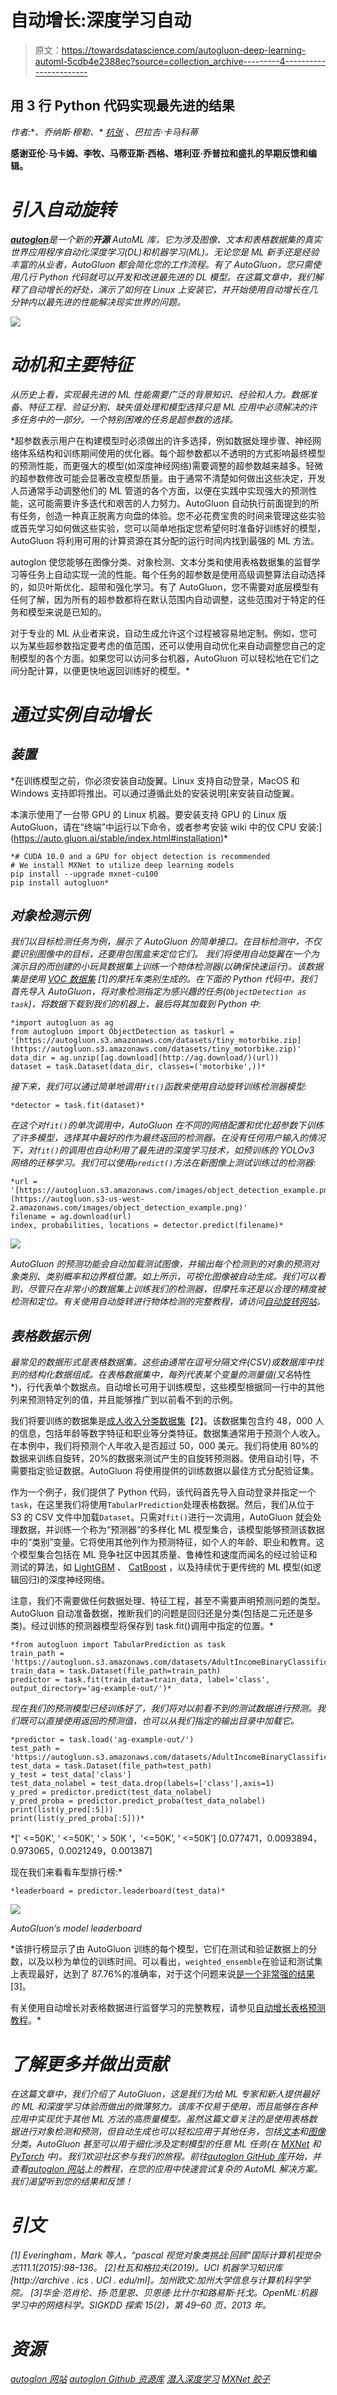 # 自动增长:深度学习自动

> 原文：<https://towardsdatascience.com/autogluon-deep-learning-automl-5cdb4e2388ec?source=collection_archive---------4----------------------->

## 用 3 行 Python 代码实现最先进的结果

*作者:*[](https://medium.com/@innixma)**、乔纳斯·穆勒、* [*杭张*](https://hangzhang.org/) *、巴拉吉·卡马科蒂**

**感谢亚伦·马卡姆、李牧、马蒂亚斯·西格、塔利亚·乔普拉和盛扎的早期反馈和编辑。**

# *引入自动旋转*

*[**autoglon**](https://auto.gluon.ai/)是一个新的**开源** AutoML 库，它为涉及图像、文本和表格数据集的真实世界应用程序自动化深度学习(DL)和机器学习(ML)。无论您是 ML 新手还是经验丰富的从业者，AutoGluon 都会简化您的工作流程。有了 AutoGluon，您只需使用几行 Python 代码就可以开发和改进最先进的 DL 模型。在这篇文章中，我们解释了自动增长的好处，演示了如何在 Linux 上安装它，并开始使用自动增长在几分钟内以最先进的性能解决现实世界的问题。*

*![](img/456e4af68c6965f4c2b0bf86e16bfcd2.png)*

# *动机和主要特征*

*从历史上看，实现最先进的 ML 性能需要广泛的背景知识、经验和人力。数据准备、特征工程、验证分割、缺失值处理和模型选择只是 ML 应用中必须解决的许多任务中的一部分。一个特别困难的任务是超参数的选择。*

*超参数表示用户在构建模型时必须做出的许多选择，例如数据处理步骤、神经网络体系结构和训练期间使用的优化器。每个超参数都以不透明的方式影响最终模型的预测性能，而更强大的模型(如深度神经网络)需要调整的超参数越来越多。轻微的超参数修改可能会显著改变模型质量。由于通常不清楚如何做出这些决定，开发人员通常手动调整他们的 ML 管道的各个方面，以便在实践中实现强大的预测性能，这可能需要许多迭代和艰苦的人力努力。AutoGluon 自动执行前面提到的所有任务，创造一种真正脱离方向盘的体验。您不必花费宝贵的时间来管理这些实验或首先学习如何做这些实验，您可以简单地指定您希望何时准备好训练好的模型，AutoGluon 将利用可用的计算资源在其分配的运行时间内找到最强的 ML 方法。

autoglon 使您能够在图像分类、对象检测、文本分类和使用表格数据集的监督学习等任务上自动实现一流的性能。每个任务的超参数是使用高级调整算法自动选择的，如贝叶斯优化、超带和强化学习。有了 AutoGluon，您不需要对底层模型有任何了解，因为所有的超参数都将在默认范围内自动调整，这些范围对于特定的任务和模型来说是已知的。

对于专业的 ML 从业者来说，自动生成允许这个过程被容易地定制。例如，您可以为某些超参数指定要考虑的值范围，还可以使用自动优化来自动调整您自己的定制模型的各个方面。如果您可以访问多台机器，AutoGluon 可以轻松地在它们之间分配计算，以便更快地返回训练好的模型。*

# *通过实例自动增长*

## *装置*

*在训练模型之前，你必须安装自动旋翼。Linux 支持自动登录，MacOS 和 Windows 支持即将推出。可以通过遵循此处的安装说明[来安装自动旋翼。

本演示使用了一台带 GPU 的 Linux 机器。要安装支持 GPU 的 Linux 版 AutoGluon，请在“终端”中运行以下命令，或者参考安装 wiki 中的仅 CPU 安装:](https://auto.gluon.ai/stable/index.html#installation)*

```
*# CUDA 10.0 and a GPU for object detection is recommended
# We install MXNet to utilize deep learning models
pip install --upgrade mxnet-cu100
pip install autogluon*
```

## *对象检测示例*

*我们以目标检测任务为例，展示了 AutoGluon 的简单接口。在目标检测中，不仅要识别图像中的目标，还要用包围盒来定位它们。
我们将使用自动旋翼在一个为演示目的而创建的小玩具数据集上训练一个物体检测器(以确保快速运行)。该数据集是使用 [VOC 数据集](http://host.robots.ox.ac.uk/pascal/VOC/) [1]的摩托车类别生成的。在下面的 Python 代码中，我们首先导入 AutoGluon，将对象检测指定为感兴趣的任务(`ObjectDetection as task`)，将数据下载到我们的机器上，最后将其加载到 Python 中:*

```
*import autogluon as ag
from autogluon import ObjectDetection as taskurl = '[https://autogluon.s3.amazonaws.com/datasets/tiny_motorbike.zip](https://autogluon.s3.amazonaws.com/datasets/tiny_motorbike.zip)'
data_dir = ag.unzip([ag.download](http://ag.download/)(url))
dataset = task.Dataset(data_dir, classes=('motorbike',))*
```

*接下来，我们可以通过简单地调用`fit()`函数来使用自动旋转训练检测器模型:*

```
*detector = task.fit(dataset)*
```

*在这个对`fit()`的单次调用中，AutoGluon 在不同的网络配置和优化超参数下训练了许多模型，选择其中最好的作为最终返回的检测器。在没有任何用户输入的情况下，对`fit()`的调用也自动利用了最先进的深度学习技术，如预训练的 YOLOv3 网络的迁移学习。我们可以使用`predict()`方法在新图像上测试训练过的检测器:*

```
*url = '[https://autogluon.s3.amazonaws.com/images/object_detection_example.png](https://autogluon.s3-us-west-2.amazonaws.com/images/object_detection_example.png)'
filename = ag.download(url)
index, probabilities, locations = detector.predict(filename)*
```

*![](img/3bec0f60d8255c7270adb637bd3337c1.png)*

*AutoGluon 的预测功能会自动加载测试图像，并输出每个检测到的对象的预测对象类别、类别概率和边界框位置。如上所示，可视化图像被自动生成。我们可以看到，尽管只在非常小的数据集上训练我们的检测器，但摩托车还是以合理的精度被检测和定位。有关使用自动旋转进行物体检测的完整教程，请访问[自动旋转网站](https://auto.gluon.ai/stable/tutorials/object_detection/index.html)。*

## *表格数据示例*

*最常见的数据形式是表格数据集。这些由通常在逗号分隔文件(CSV)或数据库中找到的结构化数据组成。在表格数据集中，每列代表某个变量的测量值(又名*特性*)，行代表单个数据点。自动增长可用于训练模型，这些模型根据同一行中的其他列来预测特定列的值，并且能够推广到以前看不到的示例。

我们将要训练的数据集是[成人收入分类数据集](https://archive.ics.uci.edu/ml/datasets/adult)【2】。该数据集包含约 48，000 人的信息，包括年龄等数字特征和职业等分类特征。数据集通常用于预测个人收入。在本例中，我们将预测个人年收入是否超过 50，000 美元。我们将使用 80%的数据来训练自旋转，20%的数据来测试产生的自旋转预测器。使用自动引导，不需要指定验证数据。AutoGluon 将使用提供的训练数据以最佳方式分配验证集。

作为一个例子，我们提供了 Python 代码，该代码首先导入自动登录并指定一个`task`，在这里我们将使用`TabularPrediction`处理表格数据。然后，我们从位于 S3 的 CSV 文件中加载`Dataset`。只需对`fit()`进行一次调用，AutoGluon 就会处理数据，并训练一个称为“预测器”的多样化 ML 模型集合，该模型能够预测该数据中的“类别”变量。它将使用其他列作为预测特征，如个人的年龄、职业和教育。这个模型集合包括在 ML 竞争社区中因其质量、鲁棒性和速度而闻名的经过验证和测试的算法，如 [LightGBM](https://github.com/microsoft/LightGBM) 、 [CatBoost](https://github.com/catboost/catboost) ，以及持续优于更传统的 ML 模型(如逻辑回归)的深度神经网络。

注意，我们不需要做任何数据处理、特征工程，甚至不需要声明预测问题的类型。AutoGluon 自动准备数据，推断我们的问题是回归还是分类(包括是二元还是多类)。经过训练的预测器模型将保存到 task.fit()调用中指定的位置。*

```
*from autogluon import TabularPrediction as task
train_path = 'https://autogluon.s3.amazonaws.com/datasets/AdultIncomeBinaryClassification/train_data.csv'
train_data = task.Dataset(file_path=train_path)
predictor = task.fit(train_data=train_data, label='class', output_directory='ag-example-out/')*
```

*现在我们的预测模型已经训练好了，我们将对以前看不到的测试数据进行预测。我们既可以直接使用返回的预测值，也可以从我们指定的输出目录中加载它。*

```
*predictor = task.load('ag-example-out/')
test_path = 'https://autogluon.s3.amazonaws.com/datasets/AdultIncomeBinaryClassification/test_data.csv'
test_data = task.Dataset(file_path=test_path)
y_test = test_data['class']
test_data_nolabel = test_data.drop(labels=['class'],axis=1)
y_pred = predictor.predict(test_data_nolabel)
y_pred_proba = predictor.predict_proba(test_data_nolabel)
print(list(y_pred[:5]))
print(list(y_pred_proba[:5]))*
```

*[' <=50K’, ‘ <=50K’, ‘ > 50K '，'<=50K’, ‘ <=50K’]
[0.077471，0.0093894，0.973065，0.0021249，0.001387]

现在我们来看看车型排行榜:*

```
*leaderboard = predictor.leaderboard(test_data)*
```

*![](img/79ea2fb56059d9eedefdfcaaa944f530.png)*

*AutoGluon’s model leaderboard*

*该排行榜显示了由 AutoGluon 训练的每个模型，它们在测试和验证数据上的分数，以及以秒为单位的训练时间。可以看出，`weighted_ensemble`在验证和测试集上表现最好，达到了 87.76%的准确率，对于这个问题来说[是一个非常强的结果](https://www.openml.org/t/7592) [3]。

有关使用自动增长对表格数据进行监督学习的完整教程，请参见[自动增长表格预测教程](https://auto.gluon.ai/stable/tutorials/tabular_prediction/index.html)。*

# *了解更多并做出贡献*

*在这篇文章中，我们介绍了 AutoGluon，这是我们为给 ML 专家和新人提供最好的 ML 和深度学习体验而做出的微薄努力。该库不仅易于使用，而且能够在各种应用中实现优于其他 ML 方法的高质量模型。虽然这篇文章关注的是使用表格数据进行对象检测和预测，但自动生成也可以轻松应用于其他任务，包括[文本](https://auto.gluon.ai/stable/tutorials/text_prediction/index.html)和[图像](https://auto.gluon.ai/stable/tutorials/image_classification/index.html)分类。AutoGluon 甚至可以用于细化涉及定制模型的任意 ML 任务(在 [MXNet](https://mxnet.apache.org/) 和 [PyTorch](https://pytorch.org/) 中)。我们欢迎社区参与我们的旅程。前往[autoglon GitHub 库](https://github.com/awslabs/autogluon/)开始，并查看[autoglon 网站](https://auto.gluon.ai/)上的教程，在您的应用中快速尝试复杂的 AutoML 解决方案。我们渴望听到您的结果和反馈！*

# *引文*

*[1] Everingham，Mark 等人，“pascal 视觉对象类挑战:回顾”*国际计算机视觉杂志*111.1(2015):98–136。
[2]杜瓦和格拉夫(2019)。UCI 机器学习知识库[http://archive . ics . UCI . edu/ml]。加州欧文:加州大学信息与计算机科学学院。
[3]华金·范肖伦、扬·范里恩、贝恩德·比什尔和路易斯·托戈。OpenML:机器学习中的网络科学。SIGKDD 探索 15(2)，第 49–60 页，2013 年。*

# *资源*

*[autoglon 网站](https://auto.gluon.ai/)
[autoglon Github 资源库](https://github.com/awslabs/autogluon/)
[潜入深度学习](http://d2l.ai/)
[MXNet 胶子](https://gluon.mxnet.io/)*